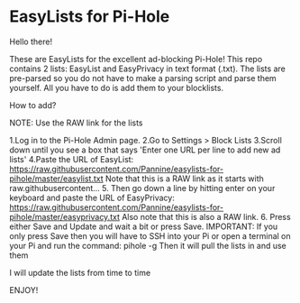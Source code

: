 # EasyLists for Pi-Hole

Hello there!

These are EasyLists for the excellent ad-blocking Pi-Hole! This repo contains 2 lists: EasyList and EasyPrivacy in text format (.txt). The lists are pre-parsed so you do not have to make a parsing script and parse them yourself. All you have to do is add them to your blocklists.

How to add?

NOTE: Use the RAW link for the lists

1.Log in to the Pi-Hole Admin page.
2.Go to Settings > Block Lists
3.Scroll down until you see a box that says 'Enter one URL per line to add new ad lists'
4.Paste the URL of EasyList: 
https://raw.githubusercontent.com/Pannine/easylists-for-pihole/master/easylist.txt 
Note that this is a RAW link as it starts with raw.githubusercontent...
5. Then go down a line by hitting enter on your keyboard and paste the URL of EasyPrivacy:
https://raw.githubusercontent.com/Pannine/easylists-for-pihole/master/easyprivacy.txt
Also note that this is also a RAW link.
6. Press either Save and Update and wait a bit or press Save. IMPORTANT: If you only press 
Save then you will have to SSH into your Pi or open a terminal on your Pi and run the command:
pihole -g
Then it will pull the lists in and use them

I will update the lists from time to time

ENJOY!

